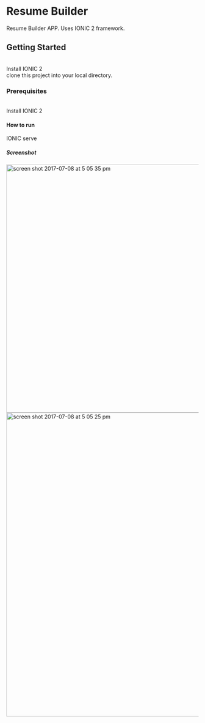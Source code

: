 # Resume Builder

Resume Builder APP. Uses IONIC 2 framework.

## Getting Started
<br/>
Install IONIC 2
<br/>
clone this project into your local directory.
<br/>

### Prerequisites
<br/>
Install IONIC 2

#### How to run
IONIC serve

##### Screenshot

<img width="649" alt="screen shot 2017-07-08 at 5 05 35 pm" src="https://user-images.githubusercontent.com/20594610/27983451-c9871886-63ff-11e7-8910-da795aa6e5cb.png">
<img width="795" alt="screen shot 2017-07-08 at 5 05 25 pm" src="https://user-images.githubusercontent.com/20594610/27983452-c9b47f6a-63ff-11e7-8a37-8f137819dc15.png">
